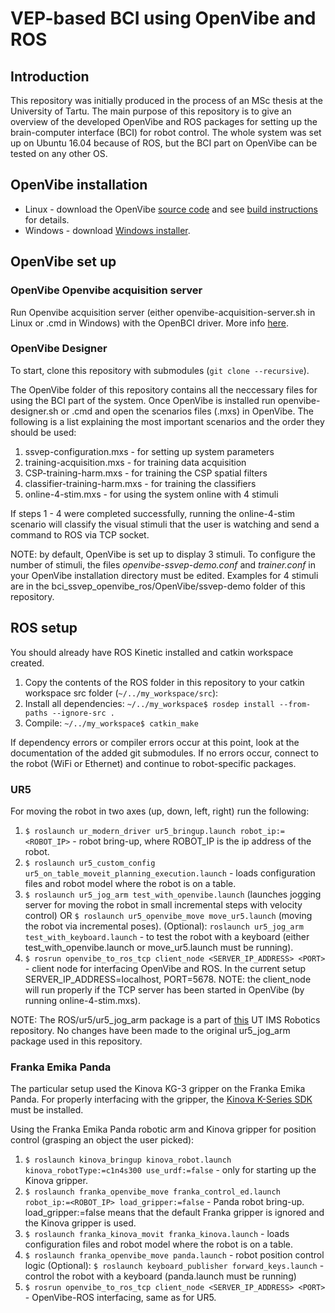 # VEP-based BCI using OpenVibe and ROS
## Introduction
This repository was initially produced in the process of an MSc thesis at the University of Tartu. The main purpose of this repository is to give an overview of the developed OpenVibe and ROS packages for setting up the brain-computer interface (BCI) for robot control. The whole system was set up on Ubuntu 16.04 because of ROS, but the BCI part on OpenVibe can be tested on any other OS. 

## OpenVibe installation
* Linux - download the OpenVibe [source code](http://openvibe.inria.fr/downloads/) and see [build instructions](http://openvibe.inria.fr/build-instructions/) for details.
* Windows - download [Windows installer](http://openvibe.inria.fr/downloads/).

## OpenVibe set up

### OpenVibe Openvibe acquisition server
Run Openvibe acquisition server (either openvibe-acquisition-server.sh in Linux or .cmd in Windows) with the OpenBCI driver. More info [here](http://docs.openbci.com/3rd%20Party%20Software/03-OpenViBE).

### OpenVibe Designer
To start, clone this repository with submodules (`git clone --recursive`).

The OpenVibe folder of this repository contains all the neccessary files for using the BCI part of the system. Once OpenVibe is installed run openvibe-designer.sh or .cmd and open the scenarios files (.mxs) in OpenVibe. The following is a list explaining the most important scenarios and the order they should be used:

1. ssvep-configuration.mxs - for setting up system parameters
2. training-acquisition.mxs - for training data acquisition
3. CSP-training-harm.mxs - for training the CSP spatial filters
4. classifier-training-harm.mxs - for training the classifiers
5. online-4-stim.mxs - for using the system online with 4 stimuli

If steps 1 - 4 were completed successfully, running the online-4-stim scenario will classify the visual stimuli that the user is watching and send a command to ROS via TCP socket.

NOTE: by default, OpenVibe is set up to display 3 stimuli. To configure the number of stimuli, the files *openvibe-ssvep-demo.conf* and *trainer.conf* in your OpenVibe installation directory must be edited. Examples for 4 stimuli are in the bci_ssvep_openvibe_ros/OpenVibe/ssvep-demo folder of this repository.

## ROS setup
You should already have ROS Kinetic installed and catkin workspace created. 

1. Copy the contents of the ROS folder in this repository to your catkin workspace src folder (`~/../my_workspace/src`):
2. Install all dependencies: `~/../my_workspace$ rosdep install --from-paths --ignore-src .`
3. Compile: `~/../my_workspace$ catkin_make`

If dependency errors or compiler errors occur at this point, look at the documentation of the added git submodules. If no errors occur, connect to the robot (WiFi or Ethernet) and continue to robot-specific packages.

### UR5
For moving the robot in two axes (up, down, left, right) run the following:

1. `$ roslaunch ur_modern_driver ur5_bringup.launch robot_ip:=<ROBOT_IP>` - robot bring-up, where ROBOT_IP is the ip address of the robot.
2. `$ roslaunch ur5_custom_config ur5_on_table_moveit_planning_execution.launch` - loads configuration files and robot model where the robot is on a table.
3. `$ roslaunch ur5_jog_arm test_with_openvibe.launch` (launches jogging server for moving the robot in small incremental steps with velocity control) OR `$ roslaunch ur5_openvibe_move move_ur5.launch` (moving the robot via incremental poses).
(Optional): `roslaunch ur5_jog_arm test_with_keyboard.launch` - to test the robot with a keyboard (either test_with_openvibe.launch or move_ur5.launch must be running).
4. `$ rosrun openvibe_to_ros_tcp client_node <SERVER_IP_ADDRESS> <PORT>` - client node for interfacing OpenVibe and ROS. In the current setup SERVER_IP_ADDRESS=localhost, PORT=5678. NOTE: the client_node will run properly if the TCP server has been started in OpenVibe (by running online-4-stim.mxs).

NOTE: The ROS/ur5/ur5_jog_arm package is a part of [this](https://github.com/ut-ims-robotics/ur5_force_control) UT IMS Robotics repository. No changes have been made to the original ur5_jog_arm package used in this repository.

### Franka Emika Panda
The particular setup used the Kinova KG-3 gripper on the Franka Emika Panda. For properly interfacing with the gripper, the [Kinova K-Series SDK](https://drive.google.com/file/d/1dFKkJeGiRlSAabhaQTuiR6M_zAxXDcI7/view) must be installed. 

Using the Franka Emika Panda robotic arm and Kinova gripper for position control (grasping an object the user picked):

1. `$ roslaunch kinova_bringup kinova_robot.launch kinova_robotType:=c1n4s300 use_urdf:=false` - only for starting up the Kinova gripper.
2. `$ roslaunch franka_openvibe_move franka_control_ed.launch robot_ip:=<ROBOT_IP> load_gripper:=false` - Panda robot bring-up. load_gripper:=false means that the default Franka gripper is ignored and the Kinova gripper is used. 
3. `$ roslaunch franka_kinova_movit franka_kinova.launch` - loads configuration files and robot model where the robot is on a table.
4. `$ roslaunch franka_openvibe_move panda.launch` - robot position control logic
(Optional): `$ roslaunch keyboard_publisher forward_keys.launch` - control the robot with a keyboard (panda.launch must be running)
5. `$ rosrun openvibe_to_ros_tcp client_node <SERVER_IP_ADDRESS> <PORT>` - OpenVibe-ROS interfacing, same as for UR5.
